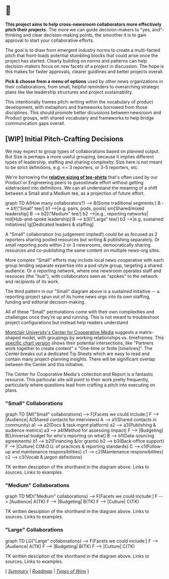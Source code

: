 # 👋

**This project aims to help cross-newsroom collaborators more effectively pitch their projects.**  The more we can guide decision-makers to "yes, and"-thinking and clear decision-making points, the smoother it is to gain approval to start your collaborative efforts.

The goal is to draw from emergent industry norms to create a multi-facted pitch that front-loads potential stumbling blocks that could arise once the project has started.  Clearly buliding on norms and patterns can help decision-makers focus on _new_ facets of a project in discussion.  The hope is this makes for faster approvals, clearer guidlines and better projects overall.

**Pick & choose from a menu of options** used by other news organizations in their collaborations, from small, helpful reminders to overarching strategic plans like like leadership structures and project sustainability.

This intentionally frames pitch-writing within the vocabulary of product development, with metaphors and frameworks borrowed from those disciplines.  This should promote better dicussions between newsroom and Product groups, with shared vocabulary and frameworks to help bridge communication gaps overall.


## [WIP] Initial Pitch-Crafting Decisions

We may expect to group types of collaborations based on planned output. But Size is perhaps a more useful grouping, because it implies different types of leadership, staffing and sharing complexity.  Size here is not meant to be strict definitions, e.g. <= 3 reporters, or 3-5 reporters, etc.

We're borrowing the [**relative sizing of tee-shirts**](https://asana.com/resources/t-shirt-sizing) that's often used by our Product or Engineering peers to guesstimate effort without getting sidetracked into definitions.  We can all understand the meaning of a shift between a Small and a Medium tee, as a projection of future effort.

<div class="mermaid">
graph TD
  A(How many collaborators?) --> B(Some traditional segments:)
    B --> b1[\"Small" tee/]
      b1 -->|e.g. pairs, pods, pools| sm[Shared/mixed leadership]
    B --> b2[\"Medium" tee/]
      b2 -->|e.g., reporting networks| md[Hub-and-spoke leadership]
    B --> b3[\"Large" tee/]
      b3 -->|e.g. sustained initiatives| lg[Dedicated leaders & staffing]
</div>


A "Small" collaboration (no judgement implied!) could be as focused as 2 reporters sharing pooled resources but writing & publishing separately.  Or small reporting pods within 2 or 3 newsrooms, democratically sharing resources and co-publishing the same content on multiple news-org sites.

More complex "Small" efforts may include local news cooperative with each group lending separate expertise into a pod-style group, targeting a shared audience.  Or a reporting network, where one newsroom operates staff and resouces (the "hub"), with collaborators seen as "spokes" to the network and recipients of its work.

The third pattern in our "Small" diagram above is a sustained initaitive -- a reporting project spun out of its home news orgs into its own staffing, funding and editorial decision-making.

All of these "Small" permutations come with their own complexities and challenges once they're up and running. This is not meant to troubleshoot project configurations but instead help readers understand

[Montclair University's Center for Cooperative Media](https://collaborativejournalism.org/models/) suggests a matrix-shaped model, with groupings by working relationships vs. timeframes. This [specific chart version](https://collaborativejournalism.org/wp-content/uploads/sites/8/2019/07/TS-collaborativej-models-tip-sheet.pdf) shows their potential intersections, like "Partners work together to create content" x "One-time or finite [timelines]".  The Center breaks out a dedicated Tip Sheets which are easy to read and contain many project-planning insights.  There will be significant overlap between the Center and this initiative.

The Center for Cooporative Media's collection and Report is a fantastic resource. This particular site will point to their work pretty frequently, particularly where questions lead from crafting a pitch into executing on plans.


### "Small" Collaborations
<div class="mermaid">
graph TD
  SM("Small" collaborations) --> F[Facets we could include:]
    F --> |Audience| A(Shared contacts for interviews)
      A --> a1(Shared contacts in community)
      a1 --> a2(Docs & task mgmt platform)
      a2 --> a3(Publishing & audience metrics)
      a3 --> a4(Method for assessing impact)
    F --> |Budgeting| B[Universal budget for who's reporting on what]
      B --> b1(Data-sourcing agreements)
      b1 --> b2(Financing &/or grants)
      b2 --> b3(Back-office support)
    F --> |Culture| C(M.O.U. of practices & reporting standards)
      C --> c1(Follow-up and maintenance responsibilities)
      c1 --> c2(Maintenance responsibilities)
      c2 --> c3(Vocab & jargon definitions)
</div>

TK written desciption of the shorthand in the diagram above.  Links to sources.  Links to examples.

### "Medium" Collaborations

<div class="mermaid">
graph TD
  MD("Medium" collaborations) --> F[Facets we could include:]
    F --> |Audience| A(TK)
    F --> |Budgeting| B(TK)
    F --> |Culture| C(TK)
</div>

TK written desciption of the shorthand in the diagram above.  Links to sources.  Links to examples.

### "Large" Collaborations

<div class="mermaid">
graph TD
  LG("Large" collaborations) --> F[Facets we could include:]
    F --> |Audience| A(TK)
    F --> |Budgeting| B(TK)
    F --> |Culture| C(TK)
</div>

TK written desciption of the shorthand in the diagram above.  Links to sources.  Links to examples.

[ _[Summary](https://tiffehr.com/collaboration-capstone/)_ | _[Roadmap](https://tiffehr.com/collaboration-capstone/roadmap.html)_ | _[Types of Wins](https://tiffehr.com/collaboration-capstone/types-of-wins.html)_ ]
